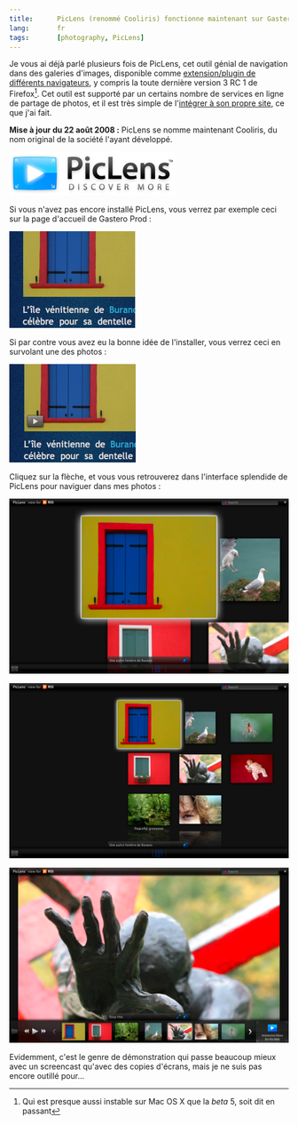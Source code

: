 ```yaml
---
title:      PicLens (renommé Cooliris) fonctionne maintenant sur Gastero Prod
lang:       fr
tags:       [photography, PicLens]
---
```


Je vous ai déjà parlé plusieurs fois de PicLens, cet outil génial de navigation dans des galeries d'images, disponible comme [extension/plugin de différents navigateurs](http://www.cooliris.com/site/support/download-all-products.php), y compris la toute dernière version 3 RC 1 de Firefox[^1]. Cet outil est supporté par un certains nombre de services en ligne de partage de photos, et il est très simple de l'[intégrer à son propre site](http://piclens.com/lite/webmasterguide.php), ce que j'ai fait.


[^1]: Qui est presque aussi instable sur Mac OS X que la *beta* 5, soit dit en passant

**Mise à jour du 22 août 2008 :** PicLens se nomme maintenant Cooliris, du nom original de la société l'ayant développé.

![](piclens.jpg)


Si vous n'avez pas encore installé PicLens, vous verrez par exemple ceci sur la page d'accueil de Gastero Prod :

![](piclens-sans.png)


Si par contre vous avez eu la bonne idée de l'installer, vous verrez ceci en survolant une des photos :

![](piclens-avec.png)


Cliquez sur la flèche, et vous vous retrouverez dans l'interface splendide de PicLens pour naviguer dans mes photos :


![](piclens-inside1.png "En cliquant sur la photo du site, on arrive sur la mozaïque mettant en avant la photo en question")




![](piclens-inside2.png "On peut ajuster le zoom à loisir et se déplacer dans la mozaïque avec un effet 3D du plus bel effet")




![](piclens-inside3.png "Et on peut mettre la photo en plein écran avec un petit carousel à la place de la mozaïque")



Evidemment, c'est le genre de démonstration qui passe beaucoup mieux avec un screencast qu'avec des copies d'écrans, mais je ne suis pas encore outillé pour…
